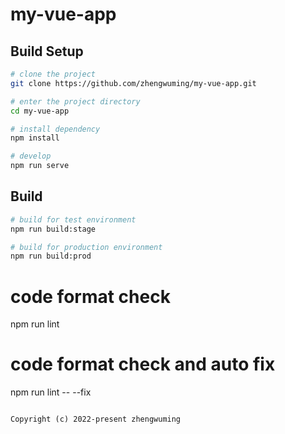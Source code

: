 # my-vue-app

## Build Setup


```bash
# clone the project
git clone https://github.com/zhengwuming/my-vue-app.git

# enter the project directory
cd my-vue-app

# install dependency
npm install

# develop
npm run serve
```

## Build

```bash
# build for test environment
npm run build:stage

# build for production environment
npm run build:prod
```

# code format check
npm run lint

# code format check and auto fix
npm run lint -- --fix
```

Copyright (c) 2022-present zhengwuming
